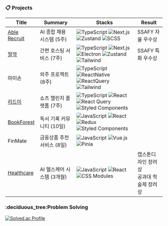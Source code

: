 <h3>📋 Projects</h3>

| Title                | Summary | Stacks                                                                                  | Result |
|---------------------|-------------------|-----------------------------------------------------------------------------------------|--------|
| [Able Recruit](https://github.com/ablej-ssafy) | AI 종합 채용 시스템 (5주) | ![TypeScript](https://img.shields.io/badge/TypeScript-3178C6?style=flat-square&logo=typescript&logoColor=white) ![Next.js](https://img.shields.io/badge/Next.js-black?style=flat-square&logo=next.js&logoColor=white) ![Zustand](https://img.shields.io/badge/Zustand-CC2936?style=flat-square&logoColor=white) ![SCSS](https://img.shields.io/badge/SCSS-CC6699?style=flat-square&logo=SASS&logoColor=white) | SSAFY 자율 우수상 |
| [딸깍](https://github.com/ttalkak) | 간편 호스팅 서비스 (7주) |![TypeScript](https://img.shields.io/badge/TypeScript-3178C6?style=flat-square&logo=typescript&logoColor=white) ![Next.js](https://img.shields.io/badge/Next.js-black?style=flat-square&logo=next.js&logoColor=white) ![Electron](https://img.shields.io/badge/Electron-47848F?style=flat-square&logo=electron&logoColor=white) ![Zustand](https://img.shields.io/badge/Zustand-CC2936?style=flat-square&logoColor=white) ![Tailwind](https://img.shields.io/badge/Tailwind-06B6D4?style=flat-square&logo=tailwindcss&logoColor=white) | SSAFY 특화 우수상 |
|                           마미손                                | 외주 프로젝트 (8주) |  ![TypeScript](https://img.shields.io/badge/TypeScript-3178C6?style=flat-square&logo=typescript&logoColor=white) ![ReactNative](https://img.shields.io/badge/ReactNative-61DAFB?style=flat-square&logo=react&logoColor=white) ![ReactQuery](https://img.shields.io/badge/reactquery-FF4154?style=flat-square&logo=reactquery&logoColor=white) ![Tailwind](https://img.shields.io/badge/Tailwind-06B6D4?style=flat-square&logo=Tailwind&logoColor=white)|  |
| [리드미](https://github.com/yunhayeon/LeadMe) | 쇼츠 챌린지 플랫폼 (7주) |![TypeScript](https://img.shields.io/badge/TypeScript-3178C6?style=flat-square&logo=typescript&logoColor=white) ![React](https://img.shields.io/badge/React-61DAFB?style=flat-square&logo=react&logoColor=black) ![React Query](https://img.shields.io/badge/ReactQuery-FF4154?style=flat-square&logo=reactquery&logoColor=white) ![Styled Components](https://img.shields.io/badge/Styled--Components-DB7093?style=flat-square&logo=styled-components&logoColor=white) |  |
| [BookForest](https://github.com/book-forest-gwangju-3/book-forest-front) | 독서 기록 커뮤니티 (10일) |![JavaScript](https://img.shields.io/badge/JavaScript-F7DF1E?style=flat-square&logo=javascript&logoColor=black) ![React](https://img.shields.io/badge/React-61DAFB?style=flat-square&logo=react&logoColor=black) ![Redux](https://img.shields.io/badge/Redux-764ABC?style=flat-square&logo=redux&logoColor=white) ![Styled Components](https://img.shields.io/badge/Styled--Components-DB7093?style=flat-square&logo=styled-components&logoColor=white) |  |
| FinMate | 금융상품 추천 서비스 (8일) | ![JavaScript](https://img.shields.io/badge/JavaScript-F7DF1E?style=flat-square&logo=javascript&logoColor=black) ![Vue.js](https://img.shields.io/badge/Vue.js-4FC08D?style=flat-square&logo=vue.js&logoColor=white) ![Pinia](https://img.shields.io/badge/Pinia-FFC107?style=flat-square&logo=vue.js&logoColor=black) |  |
| [Healthcare](https://github.com/yunhayeon/health-care-app) | AI 헬스케어 시스템 (3개월) | ![JavaScript](https://img.shields.io/badge/JavaScript-F7DF1E?style=flat-square&logo=javascript&logoColor=black) ![React](https://img.shields.io/badge/React-61DAFB?style=flat-square&logo=react&logoColor=black) ![CSS Modules](https://img.shields.io/badge/CSS%20Modules-000000?style=flat-square&logo=css3&logoColor=white) | 캡스톤디자인 장려상 <br/>  공과대 학술제 장려상 | 


<h3>:deciduous_tree:Problem Solving</h3>

[![Solved.ac Profile](http://mazassumnida.wtf/api/v2/generate\_badge?boj=yhy5049)](https://solved.ac/yhy5049/)


